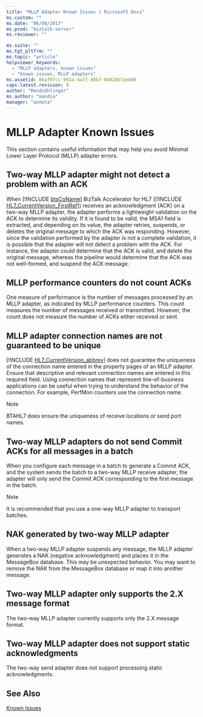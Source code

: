 ```yaml
---
title: "MLLP Adapter Known Issues | Microsoft Docs"
ms.custom: ""
ms.date: "06/08/2017"
ms.prod: "biztalk-server"
ms.reviewer: ""

ms.suite: ""
ms.tgt_pltfrm: ""
ms.topic: "article"
helpviewer_keywords: 
  - "MLLP adapters, known issues"
  - "known issues, MLLP adapters"
ms.assetid: 66af8fcc-981a-4a77-80b7-84824bfae608
caps.latest.revision: 9
author: "MandiOhlinger"
ms.author: "mandia"
manager: "anneta"
---
```

# MLLP Adapter Known Issues
This section contains useful information that may help you avoid Minimal Lower Layer Protocol (MLLP) adapter errors.  
  
## Two-way MLLP adapter might not detect a problem with an ACK  
 When [!INCLUDE [btsCoName](../../includes/btsconame-md.md)] BizTalk Accelerator for HL7 ([!INCLUDE [HL7_CurrentVersion_FirstRef](../../includes/hl7-currentversion-firstref-md.md)]) receives an acknowledgment (ACK) on a two-way MLLP adapter, the adapter performs a lightweight validation on the ACK to determine its validity. If it is found to be valid, the MSA1 field is extracted, and depending on its value, the adapter retries, suspends, or deletes the original message to which the ACK was responding. However, since the validation performed by the adapter is not a complete validation, it is possible that the adapter will not detect a problem with the ACK. For instance, the adapter could determine that the ACK is valid, and delete the original message, whereas the pipeline would determine that the ACK was not well-formed, and suspend the ACK message.  
  
## MLLP performance counters do not count ACKs  
 One measure of performance is the number of messages processed by an MLLP adapter, as indicated by MLLP performance counters. This count measures the number of messages received or transmitted. However, the count does not measure the number of ACKs either received or sent.  
  
## MLLP adapter connection names are not guaranteed to be unique  
 [!INCLUDE [HL7_CurrentVersion_abbrev](../../includes/hl7-currentversion-abbrev-md.md)] does not guarantee the uniqueness of the connection name entered in the property pages of an MLLP adapter. Ensure that descriptive and relevant connection names are entered in this required field. Using connection names that represent line-of-business applications can be useful when trying to understand the behavior of the connection. For example, PerfMon counters use the connection name.  
  
> [!NOTE]
>  BTAHL7 does ensure the uniqueness of receive locations or send port names.  
  
## Two-way MLLP adapters do not send Commit ACKs for all messages in a batch  
 When you configure each message in a batch to generate a Commit ACK, and the system sends the batch to a two-way MLLP receive adapter, the adapter will only send the Commit ACK corresponding to the first message in the batch.  
  
> [!NOTE]
>  It is recommended that you use a one-way MLLP adapter to transport batches.  
  
## NAK generated by two-way MLLP adapter  
 When a two-way MLLP adapter suspends any message, the MLLP adapter generates a NAK (negative acknowledgment) and places it in the MessageBox database. This may be unexpected behavior. You may want to remove the NAK from the MessageBox database or map it into another message.  
  
## Two-way MLLP adapter only supports the 2.X message format  
 The two-way MLLP adapter currently supports only the 2.X message format.  
  
## Two-way MLLP adapter does not support static acknowledgments  
 The two-way send adapter does not support processing static acknowledgments.  
  
## See Also  
 [Known Issues](../../adapters-and-accelerators/accelerator-hl7/known-issues1.md)